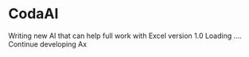 # CodaAI
Writing new AI that can help full work with Excel
version 1.0
Loading ....
Continue developing
Ax
